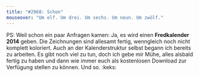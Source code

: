 ```yaml
---
title: "#2968: Schon"
mouseover: "Um elf. Um drei. Um sechs. Um neun. Um zwölf."
---
```


PS:
Weil schon ein paar Anfragen kamen: Ja, es wird einen <strong>Fredkalender 2014</strong> geben. 
Die Zeichnungen sind allesamt fertig, wenngleich noch nicht komplett koloriert. Auch an der Kalenderstruktur selbst begann ich bereits zu arbeiten. 
Es gibt noch viel zu tun, doch ich gebe mir Mühe, alles alsbald fertig zu haben und dann wie immer euch als kostenlosen Download zur Verfügung stellen zu können.
Und so.
:keks:

